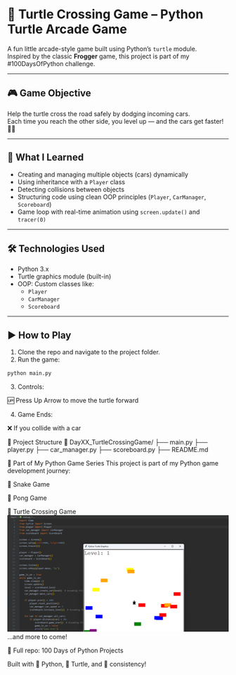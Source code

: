 # 🐢 Turtle Crossing Game – Python Turtle Arcade Game

A fun little arcade-style game built using Python’s `turtle` module.  
Inspired by the classic **Frogger** game, this project is part of my #100DaysOfPython challenge.

---

## 🎮 Game Objective

Help the turtle cross the road safely by dodging incoming cars.  
Each time you reach the other side, you level up — and the cars get faster! 🚗💨

---

## 🧠 What I Learned

- Creating and managing multiple objects (cars) dynamically
- Using inheritance with a `Player` class
- Detecting collisions between objects
- Structuring code using clean OOP principles (`Player`, `CarManager`, `Scoreboard`)
- Game loop with real-time animation using `screen.update()` and `tracer(0)`

---

## 🛠️ Technologies Used

- Python 3.x
- Turtle graphics module (built-in)
- OOP: Custom classes like:
  - `Player`
  - `CarManager`
  - `Scoreboard`

---

## ▶️ How to Play

1. Clone the repo and navigate to the project folder.
2. Run the game:

```bash
python main.py
```
3. Controls:

🆙 Press Up Arrow to move the turtle forward

4. Game Ends:

❌ If you collide with a car

📂 Project Structure
    📁 DayXX_TurtleCrossingGame/
      ├── main.py
      ├── player.py
      ├── car_manager.py
      ├── scoreboard.py
      ├── README.md

🌟 Part of My Python Game Series
This project is part of my Python game development journey:

🐍 Snake Game

🏓 Pong Game

🐢 Turtle Crossing Game
![Screenshot](image.png)
…and more to come!

📌 Full repo: 100 Days of Python Projects

Built with 🧠 Python, 🐢 Turtle, and 💪 consistency!

